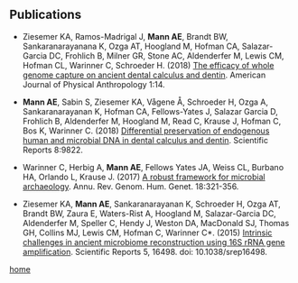 ## Publications
* Ziesemer KA, Ramos-Madrigal J, **Mann AE**, Brandt BW, Sankaranarayanana K, Ozga AT, Hoogland M, Hofman CA, Salazar-Garcia DC, Frohlich B, Milner GR, Stone AC, Aldenderfer M, Lewis CM, Hofman CL, Warinner C, Schroeder H. (2018) [The efficacy of whole genome capture on ancient dental calculus and dentin](https://doi.org/10.1002/ajpa.23763). American Journal of Physical Anthropology 1:14.

* **Mann AE**, Sabin S, Ziesemer KA, Vågene Å, Schroeder H, Ozga A, Sankaranarayanan K, Hofman CA, Fellows-Yates J, Salazar Garcia D, Frohlich B, Aldenderfer M, Hoogland M, Read C, Krause J, Hofman C, Bos K, Warinner C. (2018) [Differential preservation of endogenous human and microbial DNA in dental calculus and dentin](https://www.nature.com/articles/s41598-018-28091-9). Scientific Reports 8:9822.

* Warinner C, Herbig A, **Mann AE**, Fellows Yates JA, Weiss CL, Burbano HA, Orlando L, Krause J. (2017) [A robust framework for microbial archaeology](https://www.annualreviews.org/doi/abs/10.1146/annurev-genom-091416-035526). Annu. Rev. Genom. Hum. Genet. 18:321-356. 

* Ziesemer KA, **Mann AE**, Sankaranarayanan K, Schroeder H, Ozga AT, Brandt BW, Zaura E, Waters-Rist A, Hoogland M, Salazar-Garcia DC, Aldenderfer M, Speller C, Hendy J, Weston DA, MacDonald SJ, Thomas GH, Collins MJ, Lewis CM, Hofman C, Warinner C*. (2015) [Intrinsic challenges in ancient microbiome reconstruction using 16S rRNA gene amplification](https://www.nature.com/articles/srep16498). Scientific Reports 5, 16498. doi: 10.1038/srep16498.

[home](index.md)

